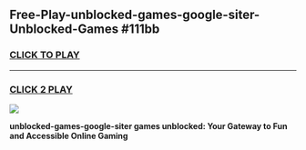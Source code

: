 
## Free-Play-unblocked-games-google-siter-Unblocked-Games #111bb
<h3>
<a href="https://news.freeplayer.one?title=unblocked-games-google-siter&ref=8M">CLICK TO PLAY</a></h3>
<hr>

<h3>
<a href="https://news.freeplayer.one?title=unblocked-games-google-siter&ref=8M">CLICK 2 PLAY</a>
  
</h3>

<a href="https://news.freeplayer.one?title=unblocked-games-google-siter&ref=8M"><img src="https://clearcache.store/games.png"></a>


**unblocked-games-google-siter games unblocked: Your Gateway to Fun and Accessible Online Gaming**
